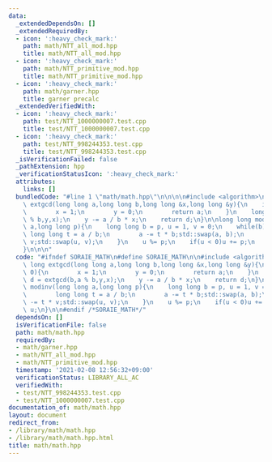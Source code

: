 ```yaml
---
data:
  _extendedDependsOn: []
  _extendedRequiredBy:
  - icon: ':heavy_check_mark:'
    path: math/NTT_all_mod.hpp
    title: math/NTT_all_mod.hpp
  - icon: ':heavy_check_mark:'
    path: math/NTT_primitive_mod.hpp
    title: math/NTT_primitive_mod.hpp
  - icon: ':heavy_check_mark:'
    path: math/garner.hpp
    title: garner precalc
  _extendedVerifiedWith:
  - icon: ':heavy_check_mark:'
    path: test/NTT_1000000007.test.cpp
    title: test/NTT_1000000007.test.cpp
  - icon: ':heavy_check_mark:'
    path: test/NTT_998244353.test.cpp
    title: test/NTT_998244353.test.cpp
  _isVerificationFailed: false
  _pathExtension: hpp
  _verificationStatusIcon: ':heavy_check_mark:'
  attributes:
    links: []
  bundledCode: "#line 1 \"math/math.hpp\"\n\n\n\n#include <algorithm>\n\nlong long\
    \ extgcd(long long a,long long b,long long &x,long long &y){\n    if(b == 0){\n\
    \        x = 1;\n        y = 0;\n        return a;\n    }\n    long long d = extgcd(b,a\
    \ % b,y,x);\n    y -= a / b * x;\n    return d;\n}\n\nlong long modinv(long long\
    \ a,long long p){\n    long long b = p, u = 1, v = 0;\n    while(b){\n       \
    \ long long t = a / b;\n        a -= t * b;std::swap(a, b);\n        u -= t *\
    \ v;std::swap(u, v);\n    }\n    u %= p;\n    if(u < 0)u += p;\n    return u;\n\
    }\n\n\n"
  code: "#ifndef SORAIE_MATH\n#define SORAIE_MATH\n\n#include <algorithm>\n\nlong\
    \ long extgcd(long long a,long long b,long long &x,long long &y){\n    if(b ==\
    \ 0){\n        x = 1;\n        y = 0;\n        return a;\n    }\n    long long\
    \ d = extgcd(b,a % b,y,x);\n    y -= a / b * x;\n    return d;\n}\n\nlong long\
    \ modinv(long long a,long long p){\n    long long b = p, u = 1, v = 0;\n    while(b){\n\
    \        long long t = a / b;\n        a -= t * b;std::swap(a, b);\n        u\
    \ -= t * v;std::swap(u, v);\n    }\n    u %= p;\n    if(u < 0)u += p;\n    return\
    \ u;\n}\n\n#endif /*SORAIE_MATH*/"
  dependsOn: []
  isVerificationFile: false
  path: math/math.hpp
  requiredBy:
  - math/garner.hpp
  - math/NTT_all_mod.hpp
  - math/NTT_primitive_mod.hpp
  timestamp: '2021-02-08 12:56:32+09:00'
  verificationStatus: LIBRARY_ALL_AC
  verifiedWith:
  - test/NTT_998244353.test.cpp
  - test/NTT_1000000007.test.cpp
documentation_of: math/math.hpp
layout: document
redirect_from:
- /library/math/math.hpp
- /library/math/math.hpp.html
title: math/math.hpp
---
```

